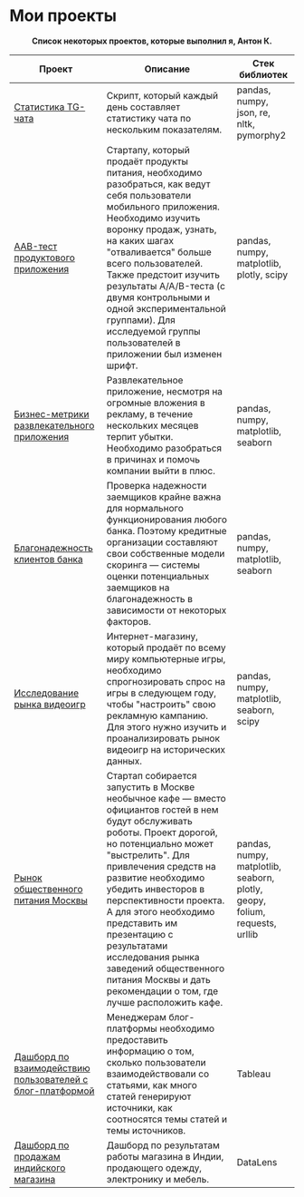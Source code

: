 # Мои проекты

<p><div align="center"><b>Список некоторых проектов, которые выполнил я, Антон К.</b></div></p>

Проект  | Описание | Стек библиотек |
------------- | ------------- | ------------- |
[Статистика TG-чата](https://github.com/TinyTon123/TTonProjectsRep/tree/main/%D0%A1%D1%82%D0%B0%D1%82%D0%B8%D1%81%D1%82%D0%B8%D0%BA%D0%B0%20%D1%87%D0%B0%D1%82%D0%B0%20%D0%B2%20Telegram) | Скрипт, который каждый день составляет статистику чата по нескольким показателям. | pandas, numpy, json, re, nltk, pymorphy2
[AAB-тест продуктового приложения](https://github.com/TinyTon123/TTonProjectsRep/tree/main/AAB-%D1%82%D0%B5%D1%81%D1%82%20%D0%BF%D1%80%D0%BE%D0%B4%D1%83%D0%BA%D1%82%D0%BE%D0%B2%D0%BE%D0%B3%D0%BE%20%D0%BF%D1%80%D0%B8%D0%BB%D0%BE%D0%B6%D0%B5%D0%BD%D0%B8%D1%8F)  | Стартапу, который продаёт продукты питания, необходимо разобраться, как ведут себя пользователи мобильного приложения. Необходимо изучить воронку продаж, узнать, на каких шагах "отваливается" больше всего пользователей. Также предстоит изучить результаты A/A/B-теста (с двумя контрольными и одной экспериментальной группами). Для исследуемой группы пользователей в приложении был изменен шрифт. | pandas, numpy, matplotlib, plotly, scipy
[Бизнес-метрики развлекательного приложения](https://github.com/TinyTon123/TTonProjectsRep/tree/main/%D0%91%D0%B8%D0%B7%D0%BD%D0%B5%D1%81-%D0%BC%D0%B5%D1%82%D1%80%D0%B8%D0%BA%D0%B8%20%D1%80%D0%B0%D0%B7%D0%B2%D0%BB%D0%B5%D0%BA%D0%B0%D1%82%D0%B5%D0%BB%D1%8C%D0%BD%D0%BE%D0%B3%D0%BE%20%D0%BF%D1%80%D0%B8%D0%BB%D0%BE%D0%B6%D0%B5%D0%BD%D0%B8%D1%8F) | Развлекательное приложение, несмотря на огромные вложения в рекламу, в течение нескольких месяцев терпит убытки. Необходимо разобраться в причинах и помочь компании выйти в плюс. | pandas, numpy, matplotlib, seaborn
[Благонадежность клиентов банка](https://github.com/TinyTon123/TTonProjectsRep/tree/main/%D0%91%D0%BB%D0%B0%D0%B3%D0%BE%D0%BD%D0%B0%D0%B4%D0%B5%D0%B6%D0%BD%D0%BE%D1%81%D1%82%D1%8C%20%D0%BA%D0%BB%D0%B8%D0%B5%D0%BD%D1%82%D0%BE%D0%B2%20%D0%B1%D0%B0%D0%BD%D0%BA%D0%B0) | Проверка надежности заемщиков крайне важна для нормального функционирования любого банка. Поэтому кредитные организации составляют свои собственные модели скоринга — системы оценки потенциальных заемщиков на благонадежность в зависимости от некоторых факторов. | pandas, numpy, matplotlib, seaborn
[Исследование рынка видеоигр](https://github.com/TinyTon123/TTonProjectsRep/tree/main/%D0%98%D1%81%D1%81%D0%BB%D0%B5%D0%B4%D0%BE%D0%B2%D0%B0%D0%BD%D0%B8%D0%B5%20%D1%80%D1%8B%D0%BD%D0%BA%D0%B0%20%D0%B2%D0%B8%D0%B4%D0%B5%D0%BE%D0%B8%D0%B3%D1%80) | Интернет-магазину, который продаёт по всему миру компьютерные игры, необходимо спрогнозировать спрос на игры в следующем году, чтобы "настроить" свою рекламную кампанию. Для этого нужно изучить и проанализировать рынок видеоигр на исторических данных. | pandas, numpy, matplotlib, seaborn, scipy
[Рынок общественного питания Москвы](https://github.com/TinyTon123/TTonProjectsRep/tree/main/%D0%A0%D1%8B%D0%BD%D0%BE%D0%BA%20%D0%BE%D0%B1%D1%89%D0%B5%D1%81%D1%82%D0%B2%D0%B5%D0%BD%D0%BD%D0%BE%D0%B3%D0%BE%20%D0%BF%D0%B8%D1%82%D0%B0%D0%BD%D0%B8%D1%8F%20%D0%9C%D0%BE%D1%81%D0%BA%D0%B2%D1%8B) | Стартап собирается запустить в Москве необычное кафе — вместо официантов гостей в нем будут обслуживать роботы. Проект дорогой, но потенциально может "выстрелить". Для привлечения средств на развитие необходимо убедить инвесторов в перспективности проекта. А для этого необходимо представить им презентацию с результатами исследования рынка заведений общественного питания Москвы и дать рекомендации о том, где лучше расположить кафе. | pandas, numpy, matplotlib, seaborn, plotly, geopy, folium, requests, urllib
[Дашборд по взаимодействию пользователей с блог-платформой](https://github.com/TinyTon123/TTonProjectsRep/tree/main/Tableau) | Менеджерам блог-платформы необходимо предоставить информацию о том, сколько пользователи взаимодействовали со статьями, как много статей генерируют источники, как соотносятся темы статей и темы источников. | Tableau
[Дашборд по продажам индийского магазина](https://github.com/TinyTon123/TTonProjectsRep/tree/main/DataLens) | Дашборд по результатам работы магазина в Индии, продающего одежду, электронику и мебель. | DataLens

